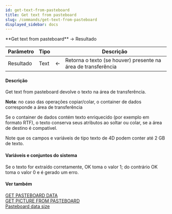 ```yaml
---
id: get-text-from-pasteboard
title: Get text from pasteboard
slug: /commands/get-text-from-pasteboard
displayed_sidebar: docs
---
```


<!--REF #_command_.Get text from pasteboard.Syntax-->**Get text from pasteboard**  -> Resultado<!-- END REF-->
<!--REF #_command_.Get text from pasteboard.Params-->
| Parâmetro | Tipo |  | Descrição |
| --- | --- | --- | --- |
| Resultado | Text | &larr; | Retorna o texto (se houver) presente na área de transferência |

<!-- END REF-->

#### Descrição 

<!--REF #_command_.Get text from pasteboard.Summary-->Get text from pasteboard devolve o texto na área de transferência.<!-- END REF--> 

**Nota**: no caso das operações copiar/colar, o container de dados corresponde a área de transferência

Se o container de dados contém texto enriquecido (por exemplo em formato RTF), o texto conserva seus atributos ao soltar ou colar, se a área de destino é compatível.

Note que os campos e variáveis de tipo texto de 4D podem conter até 2 GB de texto.

#### Variáveis e conjuntos do sistema 

Se o texto for extraído corretamente, OK toma o valor 1; do contrário OK toma o valor 0 e é gerado um erro.

#### Ver também 

[GET PASTEBOARD DATA](get-pasteboard-data.md)  
[GET PICTURE FROM PASTEBOARD](get-picture-from-pasteboard.md)  
[Pasteboard data size](pasteboard-data-size.md)  